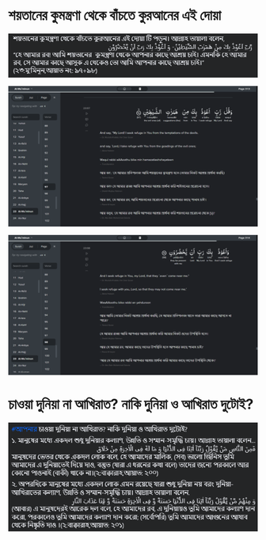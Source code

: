 # শয়তানের কুমন্ত্রণা থেকে বাঁচতে কুরআনের এই দোয়া

![](assets/2023-11-13-09-00-43-image.png)

![](assets/2023-11-13-09-01-12-image.png)

![](assets/2023-11-13-09-01-30-image.png)



# চাওয়া দুনিয়া না আখিরাত? নাকি দুনিয়া ও আখিরাত দুটোই?

![](assets/2023-11-13-09-07-13-image.png)
